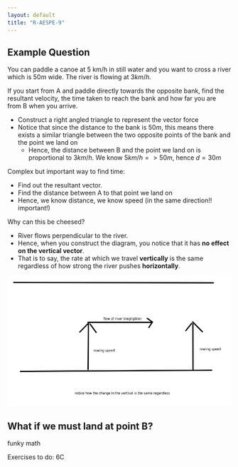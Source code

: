 ```yaml
---
layout: default
title: "R-AESPE-9"
---
```


## Example Question

You can paddle a canoe at 5 km/h in still water and you want to cross a river which is $50m$ wide. The river is flowing at $3km/h$.

If you start from A and paddle directly towards the opposite bank, find the resultant velocity, the time taken to reach the bank and how far you are from B when you arrive.

- Construct a right angled triangle to represent the vector force
- Notice that since the distance to the bank is $50m$, this means there exists a similar triangle between the two opposite points of the bank and the point we land on
	- Hence, the distance between B and the point we land on is proportional to $3km/h$. We know $5km/h => 50m$, hence $d=30m$


Complex but important way to find time:
- Find out the resultant vector.
- Find the distance between A to that point we land on
- Hence, we know distance, we know speed (in the same direction!! important!)

Why can this be cheesed?
- River flows perpendicular to the river.
- Hence, when you construct the diagram, you notice that it has **no effect on the vertical vector**.
- That is to say, the rate at which we travel **vertically** is the same regardless of how strong the river pushes **horizontally**.

![](000_Files/000a_images/susy%20diagram.png)

## What if we must land at point B?

funky math

Exercises to do:
6C

